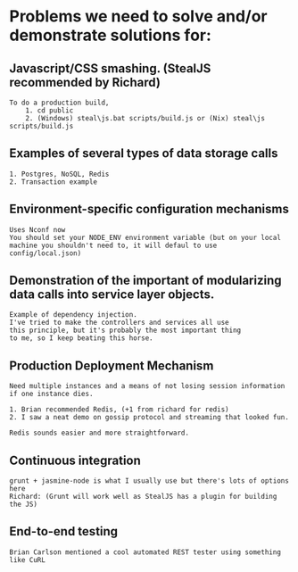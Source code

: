 # Problems we need to solve and/or demonstrate solutions for:


## Javascript/CSS smashing. (StealJS recommended by Richard)

	To do a production build,
		1. cd public
		2. (Windows) steal\js.bat scripts/build.js or (Nix) steal\js scripts/build.js

## Examples of several types of data storage calls
	1. Postgres, NoSQL, Redis
	2. Transaction example


## Environment-specific configuration mechanisms
	
	Uses Nconf now
	You should set your NODE_ENV environment variable (but on your local machine you shouldn't need to, it will defaul to use config/local.json)


## Demonstration of the important of modularizing data calls into service layer objects.

	Example of dependency injection.
	I've tried to make the controllers and services all use
	this principle, but it's probably the most important thing
	to me, so I keep beating this horse.


## Production Deployment Mechanism

	Need multiple instances and a means of not losing session information if one instance dies.
	
	1. Brian recommended Redis, (+1 from richard for redis)
	2. I saw a neat demo on gossip protocol and streaming that looked fun.
	
	Redis sounds easier and more straightforward.


## Continuous integration

	grunt + jasmine-node is what I usually use but there's lots of options here
	Richard: (Grunt will work well as StealJS has a plugin for building the JS)

## End-to-end testing

	Brian Carlson mentioned a cool automated REST tester using something like CuRL

